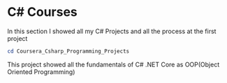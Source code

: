 # C# Courses
In this section I showed all my C# Projects and all the process at the first project
```powershell
cd Coursera_Csharp_Programming_Projects
```
This project showed all the fundamentals of C# .NET Core as OOP(Object Oriented Programming)
